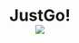 <div align='center'>
  <h1>
    <div display='flex' align-items='center'>
      <div>JustGo!</div>
      <img src='https://user-images.githubusercontent.com/23531034/148371444-6a9e799d-74ba-4c96-be74-b5610618bafe.png' />
    </div>
  </h1>
</div>
